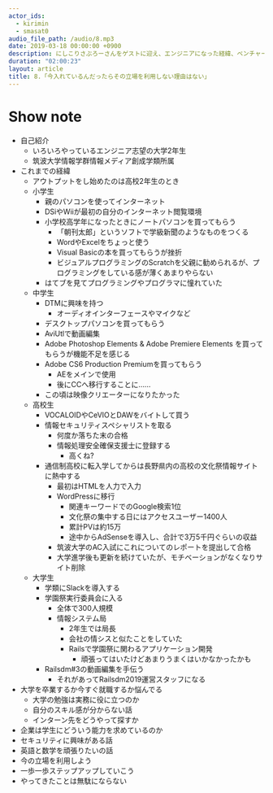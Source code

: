 ```yaml
---
actor_ids:
  - kirimin
  - smasat0
audio_file_path: /audio/8.mp3
date: 2019-03-18 00:00:00 +0900
description: にしこりさぶろーさんをゲストに迎え、エンジニアになった経緯、ベンチャー企業でのキャリアなどについて話しました。
duration: "02:00:23"
layout: article
title: 8.「今入れているんだったらその立場を利用しない理由はない」
---
```


# Show note

- 自己紹介
  - いろいろやっているエンジニア志望の大学2年生
  - 筑波大学情報学群情報メディア創成学類所属
- これまでの経緯
  - アウトプットをし始めたのは高校2年生のとき
  - 小学生
    - 親のパソコンを使ってインターネット
    - DSiやWiiが最初の自分のインターネット閲覧環境
    - 小学校高学年になったときにノートパソコンを買ってもらう
      - 「朝刊太郎」というソフトで学級新聞のようなものをつくる
      - WordやExcelをちょっと使う
      - Visual Basicの本を買ってもらうが挫折
      - ビジュアルプログラミングのScratchを父親に勧められるが、プログラミングをしている感が薄くあまりやらない
    - はてブを見てプログラミングやプログラマに憧れていた
  - 中学生
    - DTMに興味を持つ
      - オーディオインターフェースやマイクなど
    - デスクトップパソコンを買ってもらう
    - AviUtlで動画編集
    - Adobe Photoshop Elements & Adobe Premiere Elements を買ってもらうが機能不足を感じる
    - Adobe CS6 Production Premiumを買ってもらう
      - AEをメインで使用
      - 後にCCへ移行することに……
    - この頃は映像クリエーターになりたかった
  - 高校生
    - VOCALOIDやCeVIOとDAWをバイトして買う
    - 情報セキュリティスペシャリストを取る
      - 何度か落ちた末の合格
      - 情報処理安全確保支援士に登録する
        - 高くね?
    - 通信制高校に転入学してからは長野県内の高校の文化祭情報サイトに熱中する
      - 最初はHTMLを人力で入力
      - WordPressに移行
        - 関連キーワードでのGoogle検索1位
        - 文化祭の集中する日にはアクセスユーザー1400人
        - 累計PVは約15万
        - 途中からAdSenseを導入し、合計で3万5千円ぐらいの収益
      - 筑波大学のAC入試にこれについてのレポートを提出して合格
      - 大学進学後も更新を続けていたが、モチベーションがなくなりサイト削除
  - 大学生
    - 学類にSlackを導入する
    - 学園祭実行委員会に入る
      - 全体で300人規模
      - 情報システム局
        - 2年生では局長
        - 会社の情シスと似たことをしていた
        - Railsで学園祭に関わるアプリケーション開発
          - 頑張ってはいたけどあまりうまくはいかなかったかも
    - Railsdm#3の動画編集を手伝う
      - それがあってRailsdm2019運営スタッフになる
- 大学を卒業するか今すぐ就職するか悩んでる
  - 大学の勉強は実務に役に立つのか
  - 自分のスキル感が分からない話
  - インターン先をどうやって探すか
- 企業は学生にどういう能力を求めているのか
- セキュリティに興味がある話
- 英語と数学を頑張りたいの話
- 今の立場を利用しよう
- 一歩一歩ステップアップしていこう
- やってきたことは無駄にならない